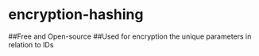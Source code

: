 # encryption-hashing

##Free and Open-source 
##Used for encryption the unique parameters in relation to IDs
